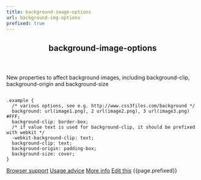 ```yaml
---
title: background-image-options
url: background-img-options
prefixed: true
---
```


<article id="background-image-options" class="feature prefix-{{page.prefixed}}">
	<header class="feature__header">
		<h2>background-image-options</h2>
	</header>
	<p class="feature__description">
		New properties to affect background images, including background-clip, background-origin and background-size
	</p>
<pre class="feature__code"><code>
.example {
  /* various options, see e.g. http://www.css3files.com/background */
  background: url(image1.png), 2 url(image2.png), 3 url(image3.png) #FFF;
  background-clip: border-box;
  /* if value text is used for background-clip, it should be prefixed with webkit */
  -webkit-background-clip: text;
  background-clip: text;
  background-origin: padding-box;
  background-size: cover;
}
</code></pre>
	<footer class="feature__footer">
		<a href="http://caniuse.com/background-img-opts">Browser support</a>
		<a href="http://html5please.com/#background-image options">Usage advice</a>
		<a href="http://www.css3files.com/background">More info</a>
		<a href="https://github.com/davidhund/shouldiprefix/blob/master/_posts/{{page.date | date: "%Y-%m-%d"}}-{{page.title}}.md">Edit this</a>
		<span class="feature__prefix">{{page.prefixed}}</span>
	</footer>
</article>
